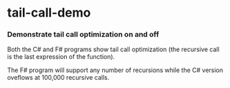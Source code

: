 # tail-call-demo
### Demonstrate tail call optimization on and off

Both the C# and F# programs show tail call optimization (the recursive call is the last expression of the function).

The F# program will support any number of recursions while the C# version oveflows at 100,000 recursive calls.
